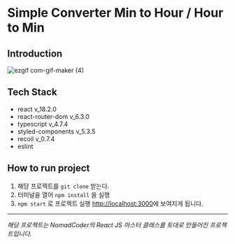 # Simple Converter Min to Hour / Hour to Min

## Introduction

![ezgif com-gif-maker (4)](https://user-images.githubusercontent.com/56423604/189621980-c3863e70-6165-4afa-afe7-9c743578521b.gif)

## Tech Stack

- react v_18.2.0
- react-router-dom v_6.3.0
- typescript v_4.7.4
- styled-components v_5.3.5
- recoil v_0.7.4
- eslint

## How to run project

1. 해당 프로젝트를 `git clone` 받는다.
2. 터미널을 열어 `npm install` 을 실행
3. `npm start` 로 프로젝트 실행
   [http://localhost:3000](http://localhost:3000)에 보여지게 됩니다.

---

_해당 프로젝트는 NomadCoder의 React JS 마스터 클래스를 토대로 만들어진 프로젝트입니다._
